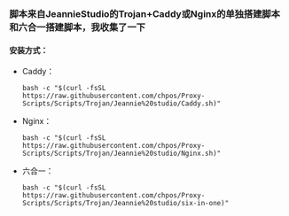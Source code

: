 
### 脚本来自JeannieStudio的Trojan+Caddy或Nginx的单独搭建脚本和六合一搭建脚本，我收集了一下

#### 安装方式：

* Caddy：   

     `bash -c "$(curl -fsSL https://raw.githubusercontent.com/chpos/Proxy-Scripts/Scripts/Trojan/Jeannie%20studio/Caddy.sh)"`

* Nginx：    

     `bash -c "$(curl -fsSL https://raw.githubusercontent.com/chpos/Proxy-Scripts/Scripts/Trojan/Jeannie%20studio/Nginx.sh)"`

* 六合一：  

     `bash -c "$(curl -fsSL https://raw.githubusercontent.com/chpos/Proxy-Scripts/Scripts/Trojan/Jeannie%20studio/six-in-one)"`
